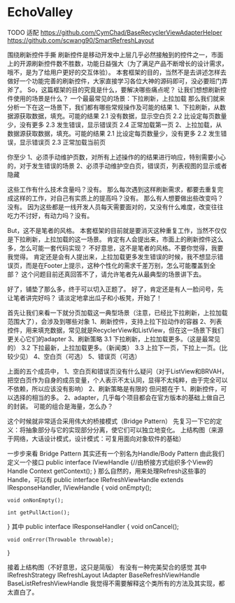 # EchoValley
TODO 适配
https://github.com/CymChad/BaseRecyclerViewAdapterHelper
https://github.com/scwang90/SmartRefreshLayout

围绕刷新控件手撕
刷新控件是移动开发中上层几乎必然接触到的控件之一，市面上的开源刷新控件数不胜数，功能日益强大（为了满足产品不断增长的设计需求，哦不，是为了给用户更好的交互体验）。
本套框架的目的，当然不是去讲述怎样去做好一个功能完善的刷新控件，大家直接学习各位大神的源码即可，没必要班门弄斧了。
So，这篇框架的目的究竟是什么，要解决哪些痛点呢？
让我们想想刷新控件使用的场景是什么？
一个最最常见的场景：下拉刷新，上拉加载
那么我们就来分析一下在这一场景下，我们都有哪些常规操作及可能的结果
1、下拉刷新，从数据源获取数据，填充。可能的结果
   2.1 没有数据，显示空白页
   2.2 比设定每页数量少，没有更多
   2.3 发生错误，显示错误页
   2.4 正常加载第一页
2、上拉加载，从数据源获取数据，填充。可能的结果
   2.1 比设定每页数量少，没有更多
   2.2 发生错误，显示错误页
   2.3 正常加载当前页

你至少
1、必须手动维护页数，对所有上述操作的的结果进行响应，特别需要小心的，对于发生错误的场景
2、必须手动维护空白页，错误页，列表视图的显示或者隐藏

这些工作有什么技术含量吗？没有。
那么每次遇到这样刷新需求，都要去重复完成这样的工作，对自己有实质上的提高吗？没有。
那么有人想要做出些改变吗？没有。
因为这些都是一线开发人员每天需要面对的，又没有什么难度，改变往往吃力不讨好，有动力吗？没有。

But，这不是笔者的风格。
本套框架的目前就是要消灭这种重复工作，当然不仅仅是下拉刷新，上拉加载的这一场景。
肯定有人会提出来，市面上的刷新控件这么多，怎么可能一套代码实现？
不好意思，这不是笔者的风格。不要你觉得，我要我觉得。
肯定还是会有人提出来，上拉加载更多发生错误的时候，我不想显示错误页，而是在Footer上提示，这种个性化的需求千差万别，怎么可能覆盖到全部？
这个问题目前还真回答不了，请允许笔者先从最典型的场景讲下去。

好了，铺垫了那么多，终于可以切入正题了。
好了，肯定还是有人一脸问号，先让笔者讲完好吗？
请淡定地拿出瓜子和小板凳，开始了！

首先让我们来看一下就分页加载这一典型场景（注意，已经比下拉刷新，上拉加载范围大了），会涉及到哪些对象
1、刷新控件，支持上拉下拉动作的容器
2、列表控件，用来填充数据，常见就是RecyclerView和ListView，但在这一场景下我们更关心它们的adapter
3、刷新策略
    3.1 下拉刷新，上拉加载更多。（这是最常见的）
    3.2 下拉最新，上拉加载更多。（新闻类）
    3.3 上拉下一页，下拉上一页。(比较少见）
4、空白页（可选）
5、错误页（可选）

上面的五个成员中，
1、空白页和错误页没有什么疑问（对于ListView和BRVAH，把空白页作为自身的成员变量，个人表示不太认同，显得不太纯粹，由于完全可以不依赖，所以应该没有影响）
2、刷新策略是有限的
但问题在于
1、刷新控件，可以选择的相当的多。
2、adapter，几乎每个项目都会在官方版本的基础上做自己的封装。
可能的组合是海量，怎么办？

这个时候就非常适合采用伟大的桥接模式（Bridge Pattern）
先复习一下它的定义：将抽象部分与它的实现部分分离，使它们可以独立地变化。
上结构图（来源于网络，大话设计模式，设计模式：可复用面向对象软件的基础）

一步步来看
Bridge Pattern 其实还有一个别名为Handle/Body Pattern
由此我们定义一个接口
public interface IViewHandle {//由桥接方式组织多个View的Handle
    Context getContext();
}
那么自然的，用来处理Refresh这些事的Handle，可以有
public interface IRefreshViewHandle extends IResponseHandler, IViewHandle {
    void onEmpty();

    void onNonEmpty();

    int getPullAction();
}
其中
public interface IResponseHandler {
    void onCancel();

    void onError(Throwable throwable);
}

接着上结构图（不好意思，这只是简版）
有没有一种完美契合的感觉
其中
IRefreshStrategy
IRefreshLayout
IAdapter<T>
BaseRefreshViewHandle
BaseListRefreshViewHandle
我觉得不需要解释这个类所有的方法及其实现，都太直白了。




